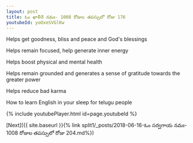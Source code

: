 ```yaml
---
layout: post
title: ఓం ఖాళీనే నమః- 1008 రోజుల తపస్సులో రోజు 176
youtubeId: yoOxeSVGlKw
---
```

 
 
Helps get goodness, bliss and peace and God's blessings
 
Helps remain focused, help generate inner energy 
 
Helps boost physical and mental health 
 
Helps remain grounded and generates a sense of gratitude towards the greater power 
 
Helps reduce bad karma
 
How to learn English in your sleep for telugu people
 
 
 
 


{% include youtubePlayer.html id=page.youtubeId %}
 
[Next]({{ site.baseurl }}{% link split1/_posts/2018-06-16-ఓం సర్వగాయ నమః- 1008 రోజుల తపస్సులో రోజు 204.md%})
 
